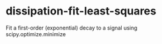 # dissipation-fit-least-squares
Fit a first-order (exponential) decay to a signal using scipy.optimize.minimize
